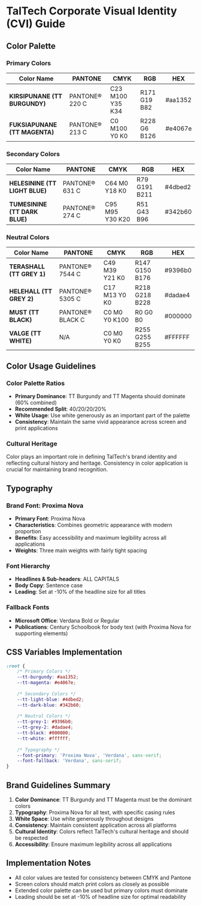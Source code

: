 # TalTech Corporate Visual Identity (CVI) Guide

## Color Palette

### Primary Colors

| Color Name | PANTONE | CMYK | RGB | HEX |
|------------|---------|------|-----|-----|
| **KIRSIPUNANE (TT BURGUNDY)** | PANTONE® 220 C | C23 M100 Y35 K34 | R171 G19 B82 | #aa1352 |
| **FUKSIAPUNANE (TT MAGENTA)** | PANTONE® 213 C | C0 M100 Y0 K0 | R228 G6 B126 | #e4067e |

### Secondary Colors

| Color Name | PANTONE | CMYK | RGB | HEX |
|------------|---------|------|-----|-----|
| **HELESININE (TT LIGHT BLUE)** | PANTONE® 631 C | C64 M0 Y18 K0 | R79 G191 B211 | #4dbed2 |
| **TUMESININE (TT DARK BLUE)** | PANTONE® 274 C | C95 M95 Y30 K20 | R51 G43 B96 | #342b60 |

### Neutral Colors

| Color Name | PANTONE | CMYK | RGB | HEX |
|------------|---------|------|-----|-----|
| **TERASHALL (TT GREY 1)** | PANTONE® 7544 C | C49 M39 Y21 K0 | R147 G150 B176 | #9396b0 |
| **HELEHALL (TT GREY 2)** | PANTONE® 5305 C | C17 M13 Y0 K0 | R218 G218 B228 | #dadae4 |
| **MUST (TT BLACK)** | PANTONE® BLACK C | C0 M0 Y0 K100 | R0 G0 B0 | #000000 |
| **VALGE (TT WHITE)** | N/A | C0 M0 Y0 K0 | R255 G255 B255 | #FFFFFF |

## Color Usage Guidelines

### Color Palette Ratios
- **Primary Dominance**: TT Burgundy and TT Magenta should dominate (60% combined)
- **Recommended Split**: 40/20/20/20%
- **White Usage**: Use white generously as an important part of the palette
- **Consistency**: Maintain the same vivid appearance across screen and print applications

### Cultural Heritage
Color plays an important role in defining TalTech's brand identity and reflecting cultural history and heritage. Consistency in color application is crucial for maintaining brand recognition.

## Typography

### Brand Font: Proxima Nova
- **Primary Font**: Proxima Nova
- **Characteristics**: Combines geometric appearance with modern proportion
- **Benefits**: Easy accessibility and maximum legibility across all applications
- **Weights**: Three main weights with fairly tight spacing

### Font Hierarchy
- **Headlines & Sub-headers**: ALL CAPITALS
- **Body Copy**: Sentence case
- **Leading**: Set at -10% of the headline size for all titles

### Fallback Fonts
- **Microsoft Office**: Verdana Bold or Regular
- **Publications**: Century Schoolbook for body text (with Proxima Nova for supporting elements)

## CSS Variables Implementation

```css
:root {
    /* Primary Colors */
    --tt-burgundy: #aa1352;
    --tt-magenta: #e4067e;
    
    /* Secondary Colors */
    --tt-light-blue: #4dbed2;
    --tt-dark-blue: #342b60;
    
    /* Neutral Colors */
    --tt-grey-1: #9396b0;
    --tt-grey-2: #dadae4;
    --tt-black: #000000;
    --tt-white: #ffffff;
    
    /* Typography */
    --font-primary: 'Proxima Nova', 'Verdana', sans-serif;
    --font-fallback: 'Verdana', sans-serif;
}
```

## Brand Guidelines Summary

1. **Color Dominance**: TT Burgundy and TT Magenta must be the dominant colors
2. **Typography**: Proxima Nova for all text, with specific casing rules
3. **White Space**: Use white generously throughout designs
4. **Consistency**: Maintain consistent application across all platforms
5. **Cultural Identity**: Colors reflect TalTech's cultural heritage and should be respected
6. **Accessibility**: Ensure maximum legibility across all applications

## Implementation Notes

- All color values are tested for consistency between CMYK and Pantone
- Screen colors should match print colors as closely as possible
- Extended color palette can be used but primary colors must dominate
- Leading should be set at -10% of headline size for optimal readability
